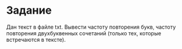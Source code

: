 # Задание
Дан текст в файле txt. Вывести частоту повторения букв, частоту повторения двухбуквенных сочетаний (только тех, которые встречаются в тексте).
